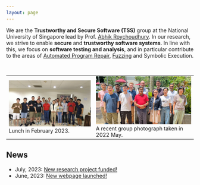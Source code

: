 ```yaml
---
layout: page
---
```


We are the <b>Trustworthy and Secure Software (TSS)</b> group at the National University of Singapore lead by Prof. <a href="https://abhikrc.com/">Abhik Roychoudhury</a>. In our research, we strive to enable **secure** and **trustworthy software systems**. In line with this, we focus on **software testing and analysis**, and in particular contribute to the areas of [Automated Program Repair](https://nus-apr.github.io), [Fuzzing](/fuzzing/) and Symbolic Execution.

<br>

<table class="table table-borderless table-responsive">
  <tbody>
  <tr>
    <td class="align-middle">
    	<img src="/images/team/lunch_feb2023.jpg" alt="Group Photo at Lunch in February 2023"/>
    	Lunch in February 2023.
    </td>
    <td class="align-middle">
    	<img src="/images/team/group_may2022.jpg" alt="Group Photo in May 2022"/>
    	A recent group photograph taken in 2022 May.
    </td> 
  </tr>
  </tbody>
</table>


## News


* July, 2023: <a href="fuzzing/news/#july-2023">New research project funded!</a>
* June, 2023: <a href="news/#june-2023">New webpage launched!</a>


<br>
